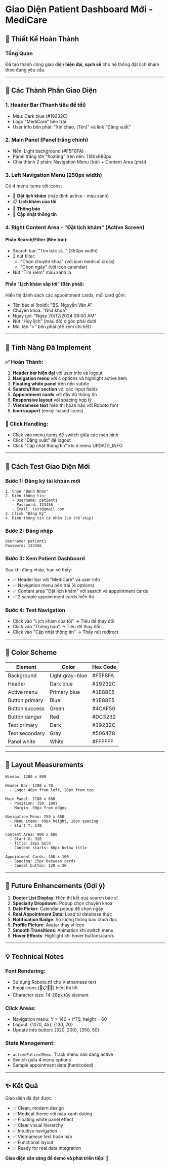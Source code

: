 # Giao Diện Patient Dashboard Mới - MediCare

## 🎨 Thiết Kế Hoàn Thành

### Tổng Quan
Đã tạo thành công giao diện **hiện đại, sạch sẽ** cho hệ thống đặt lịch khám theo đúng yêu cầu.

---

## 📱 Các Thành Phần Giao Diện

### 1. **Header Bar (Thanh tiêu đề tối)**
- Màu: Dark blue (#19232C)
- Logo "MediCare" bên trái
- User info bên phải: "Xin chào, [Tên]" và link "Đăng xuất"

### 2. **Main Panel (Panel trắng chính)**
- Nền: Light background (#F5F8FA)
- Panel trắng lớn "floating" trên nền: 1180x680px
- Chia thành 2 phần: Navigation Menu (trái) + Content Area (phải)

### 3. **Left Navigation Menu (250px width)**
Có 4 menu items với icons:
- 📅 **Đặt lịch khám** (mặc định active - màu xanh)
- 📋 **Lịch khám của tôi**
- 🔔 **Thông báo**
- 👤 **Cập nhật thông tin**

### 4. **Right Content Area - "Đặt lịch khám" (Active Screen)**

#### **Phần Search/Filter (Bên trái):**
- Search bar: "Tìm bác sĩ..." (350px width)
- 2 nút filter:
  - "Chọn chuyên khoa" (với icon medical cross)
  - "Chọn ngày" (với icon calendar)
- Nút "Tìm kiếm" màu xanh lá

#### **Phần "Lịch khám sắp tới" (Bên phải):**
Hiển thị danh sách các appointment cards, mỗi card gồm:
- Tên bác sĩ (bold): "BS. Nguyễn Văn A"
- Chuyên khoa: "Nha khoa"
- Ngày giờ: "Ngày 20/12/2024 09:00 AM"
- Nút "Hủy lịch" (màu đỏ) ở góc phải dưới
- Mũi tên ">" bên phải (để xem chi tiết)

---

## 🎯 Tính Năng Đã Implement

### ✅ Hoàn Thành:
1. **Header bar hiện đại** với user info và logout
2. **Navigation menu** với 4 options và highlight active item
3. **Floating white panel** trên nền subtle
4. **Search/filter section** với các input fields
5. **Appointment cards** với đầy đủ thông tin
6. **Responsive layout** với spacing hợp lý
7. **Vietnamese text** hiển thị hoàn hảo với Roboto font
8. **Icon support** (emoji-based icons)

### 🔄 Click Handling:
- Click vào menu items để switch giữa các màn hình
- Click "Đăng xuất" để logout
- Click "Cập nhật thông tin" khi ở menu UPDATE_INFO

---

## 🧪 Cách Test Giao Diện Mới

### Bước 1: Đăng ký tài khoản mới
```
1. Chọn "Bệnh Nhân"
2. Điền thông tin:
   - Username: patient1
   - Password: 123456
   - Email: test@gmail.com
3. Click "Đăng Ký"
4. Điền thông tin cá nhân (có thể skip)
```

### Bước 2: Đăng nhập
```
Username: patient1
Password: 123456
```

### Bước 3: Xem Patient Dashboard
Sau khi đăng nhập, bạn sẽ thấy:
- ✅ Header bar với "MediCare" và user info
- ✅ Navigation menu bên trái (4 options)
- ✅ Content area "Đặt lịch khám" với search và appointment cards
- ✅ 2 sample appointment cards hiển thị

### Bước 4: Test Navigation
- Click vào "Lịch khám của tôi" → Tiêu đề thay đổi
- Click vào "Thông báo" → Tiêu đề thay đổi
- Click vào "Cập nhật thông tin" → Thấy nút redirect

---

## 🎨 Color Scheme

| Element | Color | Hex Code |
|---------|-------|----------|
| Background | Light gray-blue | #F5F8FA |
| Header | Dark blue | #19232C |
| Active menu | Primary blue | #1E88E5 |
| Button primary | Blue | #1E88E5 |
| Button success | Green | #4CAF50 |
| Button danger | Red | #DC3232 |
| Text primary | Dark | #19232C |
| Text secondary | Gray | #506478 |
| Panel white | White | #FFFFFF |

---

## 📐 Layout Measurements

```
Window: 1280 x 800

Header Bar: 1280 x 70
  - Logo: 40px from left, 20px from top

Main Panel: 1180 x 680
  - Position: {50, 100}
  - Margin: 50px from edges

Navigation Menu: 250 x 680
  - Menu items: 60px height, 10px spacing
  - Start Y: 140

Content Area: 900 x 680
  - Start X: 320
  - Title: 28px bold
  - Content starts: 60px below title

Appointment Cards: 450 x 100
  - Spacing: 15px between cards
  - Cancel button: 120 x 30
```

---

## 🚀 Future Enhancements (Gợi ý)

1. **Doctor List Display**: Hiển thị kết quả search bác sĩ
2. **Specialty Dropdown**: Popup chọn chuyên khoa
3. **Date Picker**: Calendar popup để chọn ngày
4. **Real Appointment Data**: Load từ database thực
5. **Notification Badge**: Số lượng thông báo chưa đọc
6. **Profile Picture**: Avatar thay vì icon
7. **Smooth Transitions**: Animation khi switch menu
8. **Hover Effects**: Highlight khi hover buttons/cards

---

## 💡 Technical Notes

### Font Rendering:
- Sử dụng Roboto.ttf cho Vietnamese text
- Emoji icons (📅📋🔔👤) hiển thị tốt
- Character size: 14-28px tùy element

### Click Areas:
- Navigation menu: Y = 140 + i*70, height = 60
- Logout: {1070, 45}, {130, 20}
- Update info button: {320, 200}, {350, 50}

### State Management:
- `activePatientMenu`: Track menu nào đang active
- Switch giữa 4 menu options
- Sample appointment data (hardcoded)

---

## ✨ Kết Quả

Giao diện đã đạt được:
- ✅ Clean, modern design
- ✅ Medical theme với màu xanh dương
- ✅ Floating white panel effect
- ✅ Clear visual hierarchy
- ✅ Intuitive navigation
- ✅ Vietnamese text hoàn hảo
- ✅ Functional layout
- ✅ Ready for real data integration

**Giao diện sẵn sàng để demo và phát triển tiếp!** 🎉
